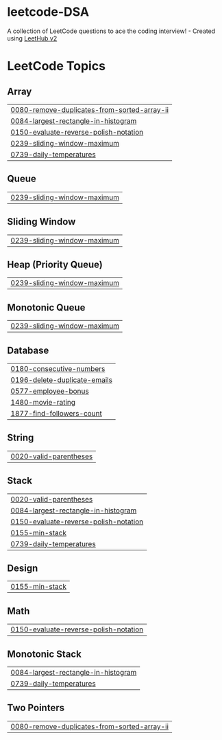 # leetcode-DSA
A collection of LeetCode questions to ace the coding interview! - Created using [LeetHub v2](https://github.com/arunbhardwaj/LeetHub-2.0)

<!---LeetCode Topics Start-->
# LeetCode Topics
## Array
|  |
| ------- |
| [0080-remove-duplicates-from-sorted-array-ii](https://github.com/Sahilkatiyar17/leetcode-DSA/tree/master/0080-remove-duplicates-from-sorted-array-ii) |
| [0084-largest-rectangle-in-histogram](https://github.com/Sahilkatiyar17/leetcode-DSA/tree/master/0084-largest-rectangle-in-histogram) |
| [0150-evaluate-reverse-polish-notation](https://github.com/Sahilkatiyar17/leetcode-DSA/tree/master/0150-evaluate-reverse-polish-notation) |
| [0239-sliding-window-maximum](https://github.com/Sahilkatiyar17/leetcode-DSA/tree/master/0239-sliding-window-maximum) |
| [0739-daily-temperatures](https://github.com/Sahilkatiyar17/leetcode-DSA/tree/master/0739-daily-temperatures) |
## Queue
|  |
| ------- |
| [0239-sliding-window-maximum](https://github.com/Sahilkatiyar17/leetcode-DSA/tree/master/0239-sliding-window-maximum) |
## Sliding Window
|  |
| ------- |
| [0239-sliding-window-maximum](https://github.com/Sahilkatiyar17/leetcode-DSA/tree/master/0239-sliding-window-maximum) |
## Heap (Priority Queue)
|  |
| ------- |
| [0239-sliding-window-maximum](https://github.com/Sahilkatiyar17/leetcode-DSA/tree/master/0239-sliding-window-maximum) |
## Monotonic Queue
|  |
| ------- |
| [0239-sliding-window-maximum](https://github.com/Sahilkatiyar17/leetcode-DSA/tree/master/0239-sliding-window-maximum) |
## Database
|  |
| ------- |
| [0180-consecutive-numbers](https://github.com/Sahilkatiyar17/leetcode-DSA/tree/master/0180-consecutive-numbers) |
| [0196-delete-duplicate-emails](https://github.com/Sahilkatiyar17/leetcode-DSA/tree/master/0196-delete-duplicate-emails) |
| [0577-employee-bonus](https://github.com/Sahilkatiyar17/leetcode-DSA/tree/master/0577-employee-bonus) |
| [1480-movie-rating](https://github.com/Sahilkatiyar17/leetcode-DSA/tree/master/1480-movie-rating) |
| [1877-find-followers-count](https://github.com/Sahilkatiyar17/leetcode-DSA/tree/master/1877-find-followers-count) |
## String
|  |
| ------- |
| [0020-valid-parentheses](https://github.com/Sahilkatiyar17/leetcode-DSA/tree/master/0020-valid-parentheses) |
## Stack
|  |
| ------- |
| [0020-valid-parentheses](https://github.com/Sahilkatiyar17/leetcode-DSA/tree/master/0020-valid-parentheses) |
| [0084-largest-rectangle-in-histogram](https://github.com/Sahilkatiyar17/leetcode-DSA/tree/master/0084-largest-rectangle-in-histogram) |
| [0150-evaluate-reverse-polish-notation](https://github.com/Sahilkatiyar17/leetcode-DSA/tree/master/0150-evaluate-reverse-polish-notation) |
| [0155-min-stack](https://github.com/Sahilkatiyar17/leetcode-DSA/tree/master/0155-min-stack) |
| [0739-daily-temperatures](https://github.com/Sahilkatiyar17/leetcode-DSA/tree/master/0739-daily-temperatures) |
## Design
|  |
| ------- |
| [0155-min-stack](https://github.com/Sahilkatiyar17/leetcode-DSA/tree/master/0155-min-stack) |
## Math
|  |
| ------- |
| [0150-evaluate-reverse-polish-notation](https://github.com/Sahilkatiyar17/leetcode-DSA/tree/master/0150-evaluate-reverse-polish-notation) |
## Monotonic Stack
|  |
| ------- |
| [0084-largest-rectangle-in-histogram](https://github.com/Sahilkatiyar17/leetcode-DSA/tree/master/0084-largest-rectangle-in-histogram) |
| [0739-daily-temperatures](https://github.com/Sahilkatiyar17/leetcode-DSA/tree/master/0739-daily-temperatures) |
## Two Pointers
|  |
| ------- |
| [0080-remove-duplicates-from-sorted-array-ii](https://github.com/Sahilkatiyar17/leetcode-DSA/tree/master/0080-remove-duplicates-from-sorted-array-ii) |
<!---LeetCode Topics End-->